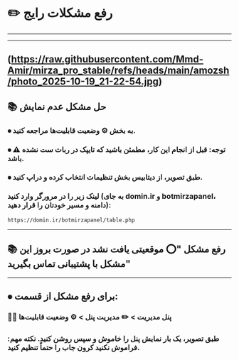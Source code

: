 # ✏️ رفع مشکلات رایج

---

---
(https://raw.githubusercontent.com/Mmd-Amir/mirza_pro_stable/refs/heads/main/amozsh/photo_2025-10-19_21-22-54.jpg)
---

## 📚 حل مشکل عدم نمایش

### ⦁ به بخش ⚙️ وضعیت قابلیت‌ها مراجعه کنید.
### ⦁ ⚠️ توجه: قبل از انجام این کار، مطمئن باشید که تایپک در ربات ست نشده باشد.
### ⦁ طبق تصویر، از دیتابیس بخش تنظیمات انتخاب کرده و دراپ کنید.


 ### لینک زیر را در مرورگر وارد کنید (به جای domin.ir و botmirzapanel، دامنه و مسیر خودتان را قرار دهید):
```
https://domin.ir/botmirzapanel/table.php
```

---


## 📚 رفع مشکل "⭕️ موقعیتی یافت نشد در صورت بروز این مشکل با پشتیبانی تماس بگیرید"
---

## ⦁ برای رفع مشکل از قسمت:

  
  ### 👨‍💼 پنل مدیریت > ✏️ مدیریت پنل > ⚙️ وضعیت قابلیت‌ها
  

  ### طبق تصویر، یک بار نمایش پنل را خاموش و سپس روشن کنید. نکته مهم: فراموش نکنید کرون جاب را حتماً تنظیم کنید.
